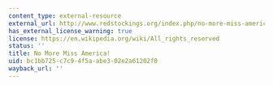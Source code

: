```yaml
---
content_type: external-resource
external_url: http://www.redstockings.org/index.php/no-more-miss-america
has_external_license_warning: true
license: https://en.wikipedia.org/wiki/All_rights_reserved
status: ''
title: No More Miss America!
uid: bc1bb725-c7c9-4f5a-abe3-02e2a61202f0
wayback_url: ''
---
```

